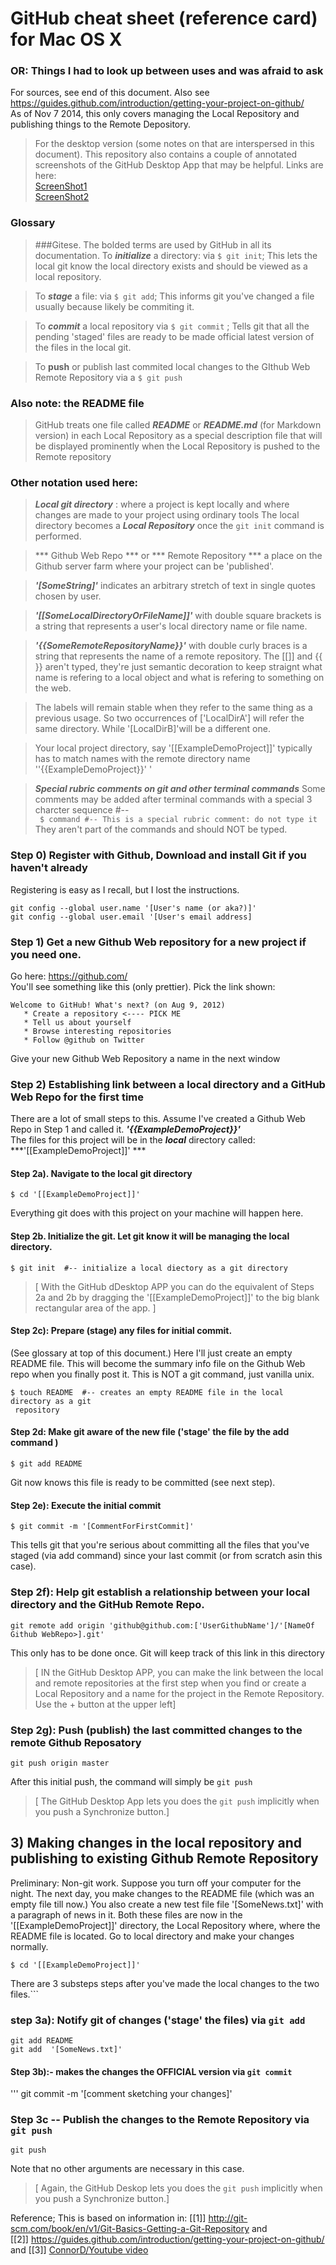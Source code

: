 # GitHub cheat sheet (reference card) for Mac OS X
### OR: Things I had to look up between uses and was afraid to ask
For sources, see end of this document.
Also see https://guides.github.com/introduction/getting-your-project-on-github/  
As of Nov 7 2014, this only covers managing the Local Repository and publishing things to the Remote Depository.
>For the desktop version (some notes on that are interspersed  in this document).
>This repository also contains a couple of annotated screenshots of the GitHub Desktop App that may be helpful. Links are here:  
> [ScreenShot1](https://github.com/tnearey/GitCheatSheetMac/blob/master/GitHub_DesktopApp_Mac_7Nov2014Page1.png)  
> [ScreenShot2](https://github.com/tnearey/GitCheatSheetMac/blob/master/GitHub_DesktopApp_Mac_7Nov2014Page2.png)

### Glossary
> ###Gitese. The bolded terms are  used by GitHub in all its documentation.
>To ***initialize*** a directory: via `$ git init`; This lets the local git know the local directory exists and should be viewed as a local repository.


>To ***stage*** a file: via `$ git add`; This informs git you've changed a file usually because likely be commiting it.  


>To ***commit*** a local repository via `$ git commit` ; Tells git that all the pending 'staged' files are ready to be made official latest version of the files in the local git.  


>To **push** or publish last commited local changes to the GIthub Web Remote Repository via a `$ git push`  

### Also note: the README file
> GitHub treats one file called ***README*** or ***README.md*** (for Markdown version) in each Local Repository as a special description file that will be displayed prominently when the Local Repository is pushed to the Remote repository


### Other notation used here:
> ***Local git directory*** : where a project is kept locally and where changes are made to your project using ordinary tools
> The local directory becomes a ***Local Repository*** once the `git init` command is performed.

> *** Github Web Repo *** or *** Remote Repository *** a place on the Github server farm where your project can be 'published'.  


> ***'[SomeString]'*** indicates an arbitrary stretch of text in single quotes chosen by user.

> ***'[[SomeLocalDirectoryOrFileName]]'***  with double square brackets is a string that represents a  user's local directory name or file name.

> ***'{{SomeRemoteRepositoryName}}'***  with double curly braces is a string that represents the name of a remote repository. The [[]] and {{ }} aren't typed, they're just semantic decoration to keep straignt what name is refering to a local object and what is refering to something on the web.

> The labels will remain stable when they refer to the same thing as a previous usage. So two occurrences of ['LocalDirA'] will refer the same directory. While '[LocalDirB]'will be a different one.

> Your local project directory,  say '[[ExampleDemoProject]]' typically has to match names with the remote directory name ''{{ExampleDemoProject}}' '


>***Special rubric comments on git and other terminal commands*** Some comments may be added after terminal commands with a special 3 charcter sequence #--  
` $ command #-- This is a special rubric comment: do not type it`  
 They aren't part of the commands and should NOT  be typed.  



### Step 0) Register with Github, Download and install Git if you haven't already
Registering is easy as I recall, but I lost the instructions.
```
git config --global user.name '[User's name (or aka?)]'
git config --global user.email '[User's email address]
```

### Step 1) Get a new Github Web  repository for a new project if you need one.
Go here: https://github.com/  
You'll see something like this (only prettier). Pick the link shown:
 ```
 Welcome to GitHub! What's next? (on Aug 9, 2012)
    * Create a repository <---- PICK ME
    * Tell us about yourself
    * Browse interesting repositories
    * Follow @github on Twitter
```
Give your new Github Web Repository a name in the next window


### Step 2) Establishing link between a local directory  and a GitHub Web Repo for the first time
There are a lot of small steps to this. Assume I've created a Github Web Repo in Step 1 and called it. ***'{{ExampleDemoProject}}'***  
The files for this project will be in the ***local*** directory called:  ***'[[ExampleDemoProject]]' ***  

#### Step 2a).  Navigate to the local git directory ####

```
$ cd '[[ExampleDemoProject]]'  
```
Everything git does with this project on your machine will happen here.

#### Step 2b. Initialize the git. Let git know it will be managing the local directory.
```
$ git init  #-- initialize a local diectory as a git directory
```
>[ With the GitHub dDesktop APP you can do the equivalent of Steps 2a and 2b by dragging the '[[ExampleDemoProject]]' to the big blank rectangular area of the app. ]



#### Step 2c): Prepare (stage) any files for initial commit.
(See glossary at top of this document.)
Here I'll just create an empty README file. This will become the summary
info file on the Github Web repo when you finally post it.
This is NOT a git command, just vanilla unix.

```
$ touch README  #-- creates an empty README file in the local directory as a git
 repository
 ```

 #### Step 2d: Make git aware of the new file ('stage' the file by the add command )
 ```
$ git add README  
```
Git now knows this file is ready to be committed (see next step).

#### Step 2e): Execute the initial commit
```
$ git commit -m '[CommentForFirstCommit]'  
```
This tells git that you're serious about committing all the files that
you've staged (via add command) since your last commit (or from scratch asin this case).




### Step 2f): Help git establish a relationship between your local directory and the GitHub Remote Repo.
```
git remote add origin 'github@github.com:['UserGithubName']/'[NameOf Github WebRepo>].git'
```
This only has to be done once. Git will keep track of this link in this directory

> [ IN the GitHub Desktop APP, you can make the link between the local and remote repositories at the first step when you find or create a Local Repository and a name for the project in the Remote Repository. Use the + button at the upper left]


### Step 2g): Push (publish) the last committed changes to the remote Github Reposatory
```
git push origin master
```
After this initial push, the command will simply be `git push`

> [ The GitHub Desktop App lets you does the  `git push` implicitly when you push a Synchronize button.]



## 3) Making changes in the local repository and publishing to existing Github Remote Repository

Preliminary: Non-git work. Suppose you turn off your computer for the night. The next day,  you make changes to the README file (which was an empty file till now.)
You also create a new test file  file '[SomeNews.txt]' with a paragraph of news in it.
Both these files are now in the   '[[ExampleDemoProject]]' directory, the Local Repository where, where the README file is located.
Go to local directory and make your changes normally.



```
$ cd '[[ExampleDemoProject]]'
```

There are 3 substeps steps after you've made the local changes to the two files.```


### step 3a): Notify git of changes ('stage' the files) via `git add`
```
git add README
git add  '[SomeNews.txt]'
```


#### Step 3b):- makes the changes the OFFICIAL version via `git commit`
'''
git commit -m '[comment sketching your changes]'


### Step 3c -- Publish the changes to the Remote Repository via `git push`
```
git push
```
Note that no other arguments are necessary in this case.
> [ Again, the GitHub Deskop lets you does the  `git push` implicitly when you push a Synchronize button.]



Reference; This is based on information in:
[[1]] http://git-scm.com/book/en/v1/Git-Basics-Getting-a-Git-Repository
and  
[[2]] https://guides.github.com/introduction/getting-your-project-on-github/
and [[3]]
[ConnorD/Youtube video](http://www.google.ca/url?sa=t&rct=j&q=&esrc=s&source=web&cd=5&cad=rja&uact=8&ved=0CDQQtwIwBA&url=http%3A%2F%2Fwww.youtube.com%2Fwatch%3Fv%3DTPY8UwlTIc0&ei=TvtcVJWzFoW3yQTehIDYCQ&usg=AFQjCNEwXnVBg5ZrHl4oPcfkPGvyPieyTw&bvm=bv.79184187,d.aWw)
